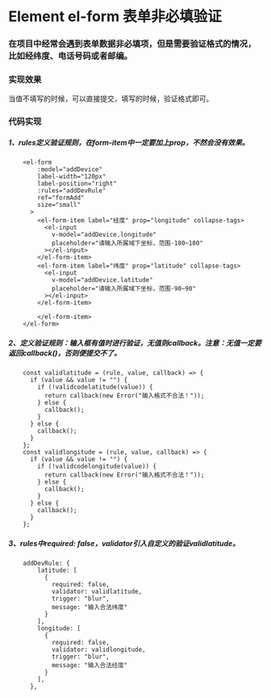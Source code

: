 # Element el-form 表单非必填验证
### 在项目中经常会遇到表单数据非必填项，但是需要验证格式的情况，比如经纬度、电话号码或者邮编。

### 实现效果
当值不填写的时候，可以直接提交，填写的时候，验证格式即可。

### 代码实现
##### 1、rules定义验证规则，在form-item中一定要加上prop，不然会没有效果。


```
    <el-form
        :model="addDevice"
        label-width="120px"
        label-position="right"
        :rules="addDevRule"
        ref="formAdd"
        size="small"
      >
        <el-form-item label="经度" prop="longitude" collapse-tags>
          <el-input
            v-model="addDevice.longitude"
            placeholder="请输入所属域下坐标，范围-180~180"
          ></el-input>
        </el-form-item>
        <el-form-item label="纬度" prop="latitude" collapse-tags>
          <el-input
            v-model="addDevice.latitude"
            placeholder="请输入所属域下坐标，范围-90~90"
          ></el-input>
        </el-form-item>
  
        </el-form-item>
    </el-form>
```

##### 2、定义验证规则：输入框有值时进行验证，无值则callback。注意：无值一定要返回callback()，否则便提交不了。


```
    const validlatitude = (rule, value, callback) => {
      if (value && value != "") {
        if (!validcodelatitude(value)) {
          return callback(new Error("输入格式不合法！"));
        } else {
          callback();
        }
      } else {
        callback();
      }
    };
    const validlongitude = (rule, value, callback) => {
      if (value && value != "") {
        if (!validcodelongitude(value)) {
          return callback(new Error("输入格式不合法！"));
        } else {
          callback();
        }
      } else {
        callback();
      }
    };
```

##### 3、rules中required: false，validator引入自定义的验证validlatitude。


```
    addDevRule: {
        latitude: [
          {
            required: false,
            validator: validlatitude,
            trigger: "blur",
            message: "输入合法纬度"
          }
        ],
        longitude: [
          {
            required: false,
            validator: validlongitude,
            trigger: "blur",
            message: "输入合法经度"
          }
        ],
      },
```
